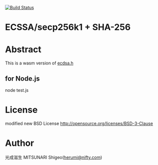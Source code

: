 [![Build Status](https://travis-ci.org/herumi/ecdsa-wasm.png)](https://travis-ci.org/herumi/ecdsa-wasm)
# ECSSA/secp256k1 + SHA-256

# Abstract

This is a wasm version of [ecdsa.h](https://github.com/herumi/mcl)

## for Node.js
node test.js

# License

modified new BSD License
http://opensource.org/licenses/BSD-3-Clause

# Author

光成滋生 MITSUNARI Shigeo(herumi@nifty.com)
